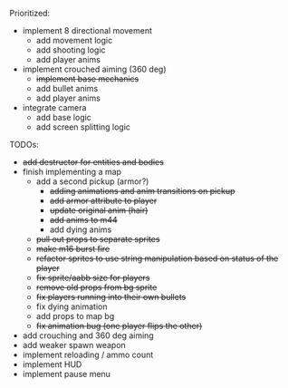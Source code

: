 Prioritized:
* implement 8 directional movement
  * add movement logic
  * add shooting logic
  * add player anims
* implement crouched aiming (360 deg)
  * ~~implement base mechanics~~
  * add bullet anims
  * add player anims
* integrate camera
  * add base logic
  * add screen splitting logic

TODOs:
* ~~add destructor for entities and bodies~~
* finish implementing a map
  * add a second pickup (armor?)
    * ~~adding animations and anim transitions on pickup~~
    * ~~add armor attribute to player~~
    * ~~update original anim (hair)~~
    * ~~add anims to m44~~
    * add dying anims
  * ~~pull out props to separate sprites~~
  * ~~make m16 burst fire~~
  * ~~refactor sprites to use string manipulation based on status of the player~~
  * ~~fix sprite/aabb size for players~~
  * ~~remove old props from bg sprite~~
  * ~~fix players running into their own bullets~~
  * fix dying animation
  * add props to map bg
  * ~~fix animation bug (one player flips the other)~~
* add crouching and 360 deg aiming
* add weaker spawn weapon
* implement reloading / ammo count
* implement HUD
* implement pause menu
